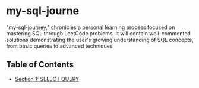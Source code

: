 # my-sql-journe
"my-sql-journey," chronicles a personal learning process focused on mastering SQL through LeetCode problems. It will contain well-commented solutions demonstrating the user's growing understanding of SQL concepts, from basic queries to advanced techniques


## Table of Contents

* [Section 1: SELECT QUERY](./docs/tutorials/index.md)
    <!-- * [Subsection 1.1: WHERE](./docs/tutorials/index.md) -->
